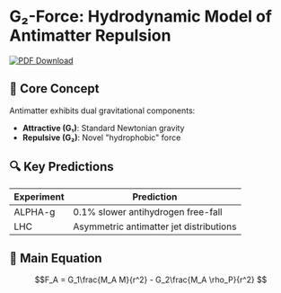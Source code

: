 # G₂-Force: Hydrodynamic Model of Antimatter Repulsion  

[![PDF Download](https://img.shields.io/badge/Download-Full_Paper-blue)](The_G2_Force__A_Hydrodynamic_Model_of_Antimatter_Repulsion_and_Cosmic_Acceleration.pdf)

## 🌌 Core Concept  
Antimatter exhibits dual gravitational components:  
- **Attractive (G₁)**: Standard Newtonian gravity  
- **Repulsive (G₂)**: Novel "hydrophobic" force  

## 🔍 Key Predictions  
| Experiment  | Prediction                          |
|-------------|-------------------------------------|
| ALPHA-g     | 0.1% slower antihydrogen free-fall  |
| LHC         | Asymmetric antimatter jet distributions |

## 🧮 Main Equation  
```math
F_A = G_1\frac{M_A M}{r^2} - G_2\frac{M_A \rho_P}{r^2}
